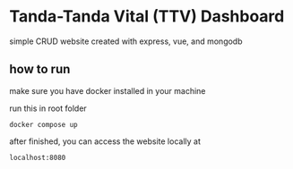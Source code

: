 # Tanda-Tanda Vital (TTV) Dashboard

simple CRUD website created with express, vue, and mongodb

## how to run

make sure you have docker installed in your machine

run this in root folder
``` 
docker compose up 
```

after finished, you can access the website locally at
```
localhost:8080
```